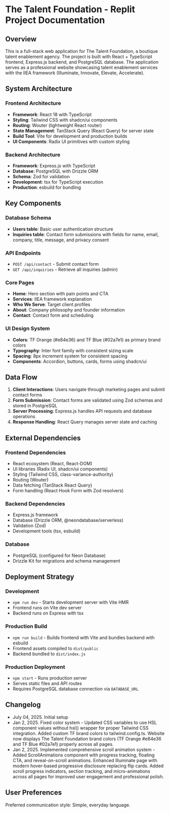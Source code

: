 # The Talent Foundation - Replit Project Documentation

## Overview

This is a full-stack web application for The Talent Foundation, a boutique talent enablement agency. The project is built with React + TypeScript frontend, Express.js backend, and PostgreSQL database. The application serves as a professional website showcasing talent enablement services with the IIEA framework (Illuminate, Innovate, Elevate, Accelerate).

## System Architecture

### Frontend Architecture
- **Framework**: React 18 with TypeScript
- **Styling**: Tailwind CSS with shadcn/ui components
- **Routing**: Wouter (lightweight React router)
- **State Management**: TanStack Query (React Query) for server state
- **Build Tool**: Vite for development and production builds
- **UI Components**: Radix UI primitives with custom styling

### Backend Architecture
- **Framework**: Express.js with TypeScript
- **Database**: PostgreSQL with Drizzle ORM
- **Schema**: Zod for validation
- **Development**: tsx for TypeScript execution
- **Production**: esbuild for bundling

## Key Components

### Database Schema
- **Users table**: Basic user authentication structure
- **Inquiries table**: Contact form submissions with fields for name, email, company, title, message, and privacy consent

### API Endpoints
- `POST /api/contact` - Submit contact form
- `GET /api/inquiries` - Retrieve all inquiries (admin)

### Core Pages
- **Home**: Hero section with pain points and CTA
- **Services**: IIEA framework explanation
- **Who We Serve**: Target client profiles
- **About**: Company philosophy and founder information
- **Contact**: Contact form and scheduling

### UI Design System
- **Colors**: TF Orange (#e84e36) and TF Blue (#02a7e1) as primary brand colors
- **Typography**: Inter font family with consistent sizing scale
- **Spacing**: 8px increment system for consistent spacing
- **Components**: Accordion, buttons, cards, forms using shadcn/ui

## Data Flow

1. **Client Interactions**: Users navigate through marketing pages and submit contact forms
2. **Form Submission**: Contact forms are validated using Zod schemas and stored in PostgreSQL
3. **Server Processing**: Express.js handles API requests and database operations
4. **Response Handling**: React Query manages server state and caching

## External Dependencies

### Frontend Dependencies
- React ecosystem (React, React-DOM)
- UI libraries (Radix UI, shadcn/ui components)
- Styling (Tailwind CSS, class-variance-authority)
- Routing (Wouter)
- Data fetching (TanStack React Query)
- Form handling (React Hook Form with Zod resolvers)

### Backend Dependencies
- Express.js framework
- Database (Drizzle ORM, @neondatabase/serverless)
- Validation (Zod)
- Development tools (tsx, esbuild)

### Database
- PostgreSQL (configured for Neon Database)
- Drizzle Kit for migrations and schema management

## Deployment Strategy

### Development
- `npm run dev` - Starts development server with Vite HMR
- Frontend runs on Vite dev server
- Backend runs on Express with tsx

### Production Build
- `npm run build` - Builds frontend with Vite and bundles backend with esbuild
- Frontend assets compiled to `dist/public`
- Backend bundled to `dist/index.js`

### Production Deployment
- `npm start` - Runs production server
- Serves static files and API routes
- Requires PostgreSQL database connection via `DATABASE_URL`

## Changelog

- July 04, 2025. Initial setup
- Jan 2, 2025. Fixed color system - Updated CSS variables to use HSL component values without hsl() wrapper for proper Tailwind CSS integration. Added custom TF brand colors to tailwind.config.ts. Website now displays The Talent Foundation brand colors (TF Orange #e84e36 and TF Blue #02a7e1) properly across all pages.
- Jan 2, 2025. Implemented comprehensive scroll animation system - Added ScrollAnimations component with progress tracking, floating CTA, and reveal-on-scroll animations. Enhanced Illuminate page with modern hover-based progressive disclosure replacing flip cards. Added scroll progress indicators, section tracking, and micro-animations across all pages for improved user engagement and professional polish.

## User Preferences

Preferred communication style: Simple, everyday language.